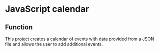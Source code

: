 # JavaScript calendar
## Function
This project creates a calendar of events with data provided from a JSON file and allows the user to add additional events.